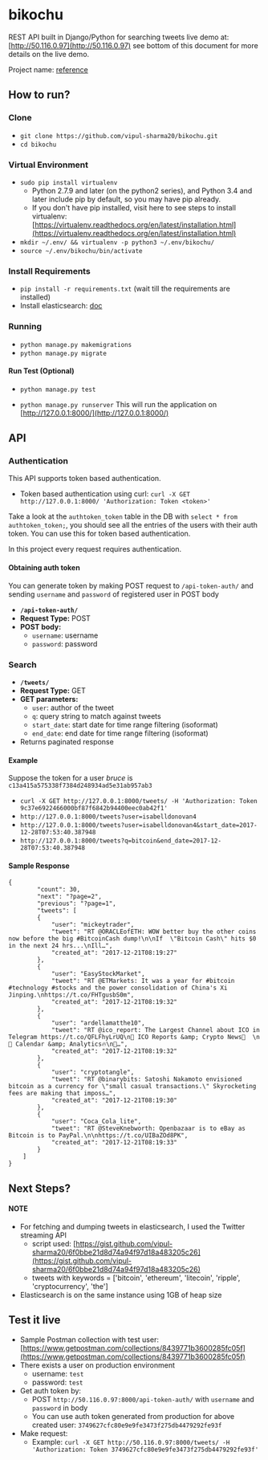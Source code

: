 bikochu
=======

REST API built in Django/Python for searching tweets
live demo at: [http://50.116.0.97](http://50.116.0.97)
see bottom of this document for more details on the live demo.

Project name: [reference](http://naruto.wikia.com/wiki/Bik%C5%8Dch%C5%AB_Search_Mission)

How to run?
-----------

### Clone ###
* `git clone https://github.com/vipul-sharma20/bikochu.git`
* `cd bikochu`

### Virtual Environment ###
* `sudo pip install virtualenv`
     * Python 2.7.9 and later (on the python2 series), and Python 3.4 and later include pip by default, so you may have pip already.
     * If you don't have pip installed, visit here to see steps to install virtualenv: [https://virtualenv.readthedocs.org/en/latest/installation.html](https://virtualenv.readthedocs.org/en/latest/installation.html)
* `mkdir ~/.env/ && virtualenv -p python3 ~/.env/bikochu/`
* `source ~/.env/bikochu/bin/activate`

### Install Requirements ###
* `pip install -r requirements.txt` (wait till the requirements are installed)
* Install elasticsearch: [doc](https://www.elastic.co/guide/en/elasticsearch/reference/current/_installation.html#_installation_example_with_tar)

### Running ###
* `python manage.py makemigrations`
* `python manage.py migrate`

#### Run Test (Optional) ####
* `python manage.py test`

* `python manage.py runserver` This will run the application on [http://127.0.0.1:8000/](http://127.0.0.1:8000/)

API
---

### Authentication ###
This API supports token based authentication.

* Token based authentication using curl: `curl -X GET http://127.0.0.1:8000/ 'Authorization: Token <token>'`

Take a look at the `authtoken_token` table in the DB with `select * from authtoken_token;`, you should see all the entries of the users with their auth token. You can use this for token based authentication.

In this project every request requires authentication.

#### Obtaining auth token ####
You can generate token by making POST request to `/api-token-auth/` and sending
`username` and `password` of registered user in POST body

* **`/api-token-auth/`**
* **Request Type:** POST
* **POST body:**
    * `username`: username
    * `password`: password

### Search ###
* **`/tweets/`**
* **Request Type:** GET
* **GET parameters:**
    * `user`: author of the tweet
    * `q`: query string to match against tweets
    * `start_date`: start date for time range filtering (isoformat)
    * `end_date`: end date for time range filtering (isoformat)
* Returns paginated response

#### Example ####
Suppose the token for a user _bruce_ is `c13a415a575338f7384d248934ad5e31ab957ab3`

* `curl -X GET http://127.0.0.1:8000/tweets/ -H 'Authorization: Token 9c37e6922466000bf87f6842b94400eec0ab42f1'`
* `http://127.0.0.1:8000/tweets?user=isabelldonovan4`
* `http://127.0.0.1:8000/tweets?user=isabelldonovan4&start_date=2017-12-28T07:53:40.387948`
* `http://127.0.0.1:8000/tweets?q=bitcoin&end_date=2017-12-28T07:53:40.387948`

#### Sample Response ####

    {
            "count": 30,
            "next": "?page=2",
            "previous": "?page=1",
            "tweets": [
            {
                "user": "mickeytrader",
                "tweet": "RT @ORACLEofETH: WOW better buy the other coins now before the big #BitcoinCash dump!\n\nIf  \"Bitcoin Cash\" hits $0 in the next 24 hrs...\nIll…",
                "created_at": "2017-12-21T08:19:27"
            },
            {
                "user": "EasyStockMarket",
                "tweet": "RT @ETMarkets: It was a year for #bitcoin #technology #stocks and the power consolidation of China's Xi Jinping.\nhttps://t.co/FHTgusbS0m",
                "created_at": "2017-12-21T08:19:32"
            },
            {
                "user": "ardellamatthe10",
                "tweet": "RT @ico_report: The Largest Channel about ICO in Telegram https://t.co/QFLFhyLrUQ\n💯 ICO Reports &amp; Crypto News🤘  \n📅 Сalendar &amp; Analytics🔥\n🚀…",
                "created_at": "2017-12-21T08:19:32"
            },
            {
                "user": "cryptotangle",
                "tweet": "RT @binarybits: Satoshi Nakamoto envisioned bitcoin as a currency for \"small casual transactions.\" Skyrocketing fees are making that imposs…",
                "created_at": "2017-12-21T08:19:30"
            },
            {
                "user": "Coca_Cola_lite",
                "tweet": "RT @SteveKnebworth: Openbazaar is to eBay as Bitcoin is to PayPal.\n\nhttps://t.co/UIBaZOd8PK",
                "created_at": "2017-12-21T08:19:33"
            }
        ]
    }

Next Steps?
-----------

#### NOTE ####

* For fetching and dumping tweets in elasticsearch, I used the Twitter streaming API
    * script used: [https://gist.github.com/vipul-sharma20/6f0bbe21d8d74a94f97d18a483205c26](https://gist.github.com/vipul-sharma20/6f0bbe21d8d74a94f97d18a483205c26)
    * tweets with keywords = ['bitcoin', 'ethereum', 'litecoin', 'ripple', 'cryptocurrency', 'the']
* Elasticsearch is on the same instance using 1GB of heap size

## Test it live ##

* Sample Postman collection with test user: [https://www.getpostman.com/collections/8439771b3600285fc05f](https://www.getpostman.com/collections/8439771b3600285fc05f)
* There exists a user on production environment
    * username: `test`
    * password: `test`
* Get auth token by:
    * POST `http://50.116.0.97:8000/api-token-auth/` with `username` and `password` in body
    * You can use auth token generated from production for above created user: `3749627cfc80e9e9fe3473f275db4479292fe93f`
* Make request:
    * Example: `curl -X GET http://50.116.0.97:8000/tweets/ -H 'Authorization: Token 3749627cfc80e9e9fe3473f275db4479292fe93f'`


